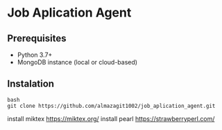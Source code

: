 # Job Aplication Agent

## Prerequisites
* Python 3.7+
* MongoDB instance (local or cloud-based)

## Instalation
```
bash
git clone https://github.com/almazagit1002/job_aplication_agent.git
```
install miktex https://miktex.org/
install pearl https://strawberryperl.com/